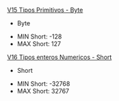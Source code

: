 [V15 Tipos Primitivos - Byte](V15-Tipos-Primitivos-Byte/src/v15/tipos/primitivos/V15TiposPrimitivos.java)
* Byte 
 - MIN Short: -128
 - MAX Short: 127

[V16 Tipos enteros Numericos - Short](V16-Tipos-Enteros-Numericos/src/v16/tipos/enteros/numericos/v16TiposEnterosNumericos.java)
* Short
 - MIN Short: -32768
 - MAX Short: 32767


